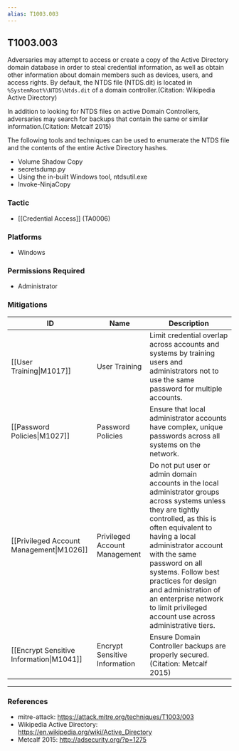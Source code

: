 ```yaml
---
alias: T1003.003
---
```


## T1003.003

Adversaries may attempt to access or create a copy of the Active Directory domain database in order to steal credential information, as well as obtain other information about domain members such as devices, users, and access rights. By default, the NTDS file (NTDS.dit) is located in <code>%SystemRoot%\NTDS\Ntds.dit</code> of a domain controller.(Citation: Wikipedia Active Directory)

In addition to looking for NTDS files on active Domain Controllers, adversaries may search for backups that contain the same or similar information.(Citation: Metcalf 2015)

The following tools and techniques can be used to enumerate the NTDS file and the contents of the entire Active Directory hashes.

* Volume Shadow Copy
* secretsdump.py
* Using the in-built Windows tool, ntdsutil.exe
* Invoke-NinjaCopy



### Tactic
- [[Credential Access]] (TA0006)

### Platforms
- Windows

### Permissions Required
- Administrator

### Mitigations

| ID | Name | Description |
| --- | --- | --- |
| [[User Training\|M1017]] | User Training | Limit credential overlap across accounts and systems by training users and administrators not to use the same password for multiple accounts. |
| [[Password Policies\|M1027]] | Password Policies | Ensure that local administrator accounts have complex, unique passwords across all systems on the network. |
| [[Privileged Account Management\|M1026]] | Privileged Account Management | Do not put user or admin domain accounts in the local administrator groups across systems unless they are tightly controlled, as this is often equivalent to having a local administrator account with the same password on all systems. Follow best practices for design and administration of an enterprise network to limit privileged account use across administrative tiers. |
| [[Encrypt Sensitive Information\|M1041]] | Encrypt Sensitive Information | Ensure Domain Controller backups are properly secured.(Citation: Metcalf 2015) |


---
### References

- mitre-attack: https://attack.mitre.org/techniques/T1003/003
- Wikipedia Active Directory: https://en.wikipedia.org/wiki/Active_Directory
- Metcalf 2015: http://adsecurity.org/?p=1275
